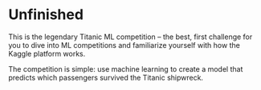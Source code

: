 # Unfinished
This is the legendary Titanic ML competition – the best, first challenge for you to dive into ML competitions and familiarize yourself with how the Kaggle platform works.

The competition is simple: use machine learning to create a model that predicts which passengers survived the Titanic shipwreck.
